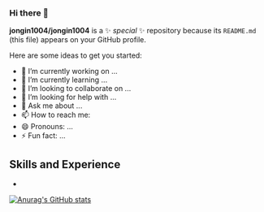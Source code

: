 ### Hi there 👋


**jongin1004/jongin1004** is a ✨ _special_ ✨ repository because its `README.md` (this file) appears on your GitHub profile.

Here are some ideas to get you started:

- 🔭 I’m currently working on ...
- 🌱 I’m currently learning ...
- 👯 I’m looking to collaborate on ...
- 🤔 I’m looking for help with ...
- 💬 Ask me about ...
- 📫 How to reach me: 
- 😄 Pronouns: ...
- ⚡ Fun fact: ...

## Skills and Experience
* 

[![Anurag's GitHub stats](https://github-readme-stats.vercel.app/api?username=jongin1004&show_icons=true&theme=tokyonight&include_all_commits=true)](https://github.com/anuraghazra/github-readme-stats)


